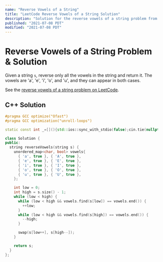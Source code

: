 ```yaml
---
name: "Reverse Vowels of a String"
title: "LeetCode Reverse Vowels of a String Solution"
description: "Solution for the reverse vowels of a string problem from LeetCode."
published: "2021-07-08 PDT"
modified: "2021-07-08 PDT"
---
```


# Reverse Vowels of a String Problem & Solution

Given a string `s`, reverse only all the vowels in the string and return it.
The vowels are 'a', 'e', 'i', 'o', and 'u', and they can appear in both cases.

See the [reverse vowels of a string problem on LeetCode](https://leetcode.com/problems/reverse-vowels-of-a-string).

## C++ Solution

```cpp
#pragma GCC optimize("Ofast")
#pragma GCC optimization("unroll-loops")

static const int _=[](){std::ios::sync_with_stdio(false);cin.tie(nullptr);cout.tie(nullptr);return 0;}();

class Solution {
public:
  string reverseVowels(string s) {
    unordered_map<char, bool> vowels{
      { 'a', true }, { 'A', true },
      { 'e', true }, { 'E', true },
      { 'i', true }, { 'I', true },
      { 'o', true }, { 'O', true },
      { 'u', true }, { 'U', true },
    };

    int low = 0;
    int high = s.size() - 1;
    while (low < high) {
      while (low < high && vowels.find(s[low]) == vowels.end()) {
        ++low;
      }
      while (low < high && vowels.find(s[high]) == vowels.end()) {
        --high;
      }

      swap(s[low++], s[high--]);
    }

    return s;
  }
};
```
